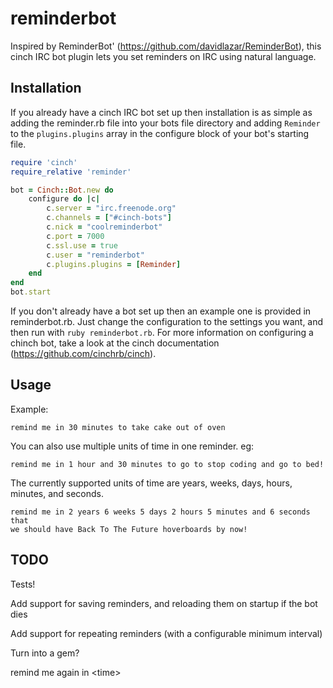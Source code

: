 reminderbot
===========

Inspired by ReminderBot' (https://github.com/davidlazar/ReminderBot), this cinch
IRC bot plugin lets you set reminders on IRC using natural language.

Installation
------------
If you already have a cinch IRC bot set up then installation is as simple as
adding the reminder.rb file into your bots file directory and adding `Reminder`
to the `plugins.plugins` array in the configure block of your bot's starting
file.

```ruby
require 'cinch'
require_relative 'reminder'

bot = Cinch::Bot.new do
    configure do |c|
        c.server = "irc.freenode.org"
        c.channels = ["#cinch-bots"]
        c.nick = "coolreminderbot"
        c.port = 7000
        c.ssl.use = true
        c.user = "reminderbot"
        c.plugins.plugins = [Reminder]
    end
end
bot.start
```

If you don't already have a bot set up then an example one is provided in
reminderbot.rb. Just change the configuration to the settings you want, and then
run with `ruby reminderbot.rb`.
For more information on configuring a chinch bot, take a look at the cinch
documentation (https://github.com/cinchrb/cinch).

Usage
-----
Example:

    remind me in 30 minutes to take cake out of oven

You can also use multiple units of time in one reminder. eg:

    remind me in 1 hour and 30 minutes to go to stop coding and go to bed!

The currently supported units of time are years, weeks, days, hours, minutes,
and seconds.

    remind me in 2 years 6 weeks 5 days 2 hours 5 minutes and 6 seconds that
    we should have Back To The Future hoverboards by now!

TODO
-----
Tests!

Add support for saving reminders, and reloading them on startup if the bot dies

Add support for repeating reminders (with a configurable minimum interval)

Turn into a gem?

remind me again in \<time\>
